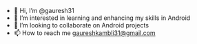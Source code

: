 - 👋 Hi, I’m @gauresh31
- 👀 I’m interested in learning and enhancing my skills in Android 
- 💞️ I’m looking to collaborate on Android projects
- 📫 How to reach me gaureshkambli31@gmail.com
